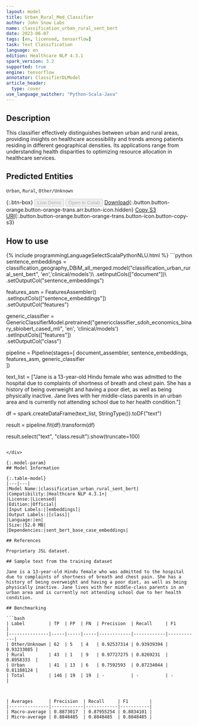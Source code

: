 ```yaml
---
layout: model
title: Urban_Rural_Med_Classifier
author: John Snow Labs
name: classification_urban_rural_sent_bert
date: 2023-06-07
tags: [en, licensed, tensorflow]
task: Text Classification
language: en
edition: Healthcare NLP 4.3.1
spark_version: 3.2
supported: true
engine: tensorflow
annotator: ClassifierDLModel
article_header:
  type: cover
use_language_switcher: "Python-Scala-Java"
---
```


## Description

This classifier effectively distinguishes between urban and rural areas, providing insights on healthcare accessibility and trends among patients residing in different geographical densities. Its applications range from understanding health disparities to optimizing resource allocation in healthcare services.

## Predicted Entities

`Urban`, `Rural`, `Other/Unknown`

{:.btn-box}
<button class="button button-orange" disabled>Live Demo</button>
<button class="button button-orange" disabled>Open in Colab</button>
[Download](https://s3.amazonaws.com/auxdata.johnsnowlabs.com/clinical/models/classification_urban_rural_sent_bert_en_4.3.1_3.2_1686159677184.zip){:.button.button-orange.button-orange-trans.arr.button-icon.hidden}
[Copy S3 URI](s3://auxdata.johnsnowlabs.com/clinical/models/classification_urban_rural_sent_bert_en_4.3.1_3.2_1686159677184.zip){:.button.button-orange.button-orange-trans.button-icon.button-copy-s3}

## How to use



<div class="tabs-box" markdown="1">
{% include programmingLanguageSelectScalaPythonNLU.html %}
```python
sentence_embeddings = classification_geography_DBiM_all_merged.model("classification_urban_rural_sent_bert", 'en','clinical/models')\
    .setInputCols(["document"])\
    .setOutputCol("sentence_embeddings")

features_asm = FeaturesAssembler()\
    .setInputCols(["sentence_embeddings"])\
    .setOutputCol("features")

generic_classifier = GenericClassifierModel.pretrained("genericclassifier_sdoh_economics_binary_sbiobert_cased_mli", 'en', 'clinical/models')\
    .setInputCols(["features"])\
    .setOutputCol("class")

pipeline = Pipeline(stages=[
    document_assembler,
    sentence_embeddings,
    features_asm,
    generic_classifier    
])

text_list = ["Jane is a 13-year-old Hindu female who was admitted to the hospital due to complaints of shortness of breath and chest pain. She has a history of being overweight and having a poor diet, as well as being physically inactive. Jane lives with her middle-class parents in an urban area and is currently not attending school due to her health condition."]
     
df = spark.createDataFrame(text_list, StringType()).toDF("text")

result = pipeline.fit(df).transform(df)

result.select("text", "class.result").show(truncate=100)
```

</div>

{:.model-param}
## Model Information

{:.table-model}
|---|---|
|Model Name:|classification_urban_rural_sent_bert|
|Compatibility:|Healthcare NLP 4.3.1+|
|License:|Licensed|
|Edition:|Official|
|Input Labels:|[embeddings]|
|Output Labels:|[class]|
|Language:|en|
|Size:|52.0 MB|
|Dependencies:|sent_bert_base_case_embeddings|

## References

Proprietary JSL dataset.

## Sample text from the training dataset

Jane is a 13-year-old Hindu female who was admitted to the hospital due to complaints of shortness of breath and chest pain. She has a history of being overweight and having a poor diet, as well as being physically inactive. Jane lives with her middle-class parents in an urban area and is currently not attending school due to her health condition.

## Benchmarking

```bash
| Label         | TP  | FP  | FN  | Precision  | Recall     | F1         |
|---------------|-----|-----|-----|------------|------------|------------|
| Other/Unknown | 62  | 5   | 4   | 0.92537314 | 0.93939394 | 0.93233085 |
| Rural         | 43  | 1   | 9   | 0.97727275 | 0.8269231  | 0.8958333  |
| Urban         | 41  | 13  | 6   | 0.7592593  | 0.87234044 | 0.81188124 |
| Total         | 146 | 19  | 19  | -          | -          | -          |

 

| Averages      | Precision  | Recall     | F1        |
|---------------|------------|------------|-----------|
| Macro-average | 0.8873017  | 0.87955254 | 0.8834101 |
| Micro-average | 0.8848485  | 0.8848485  | 0.8848485 |
```